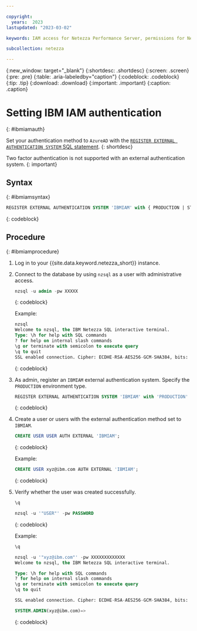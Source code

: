 ```yaml
---

copyright:
  years:  2023
lastupdated: "2023-03-02"

keywords: IAM access for Netezza Performance Server, permissions for Netezza Performance Server, identity and access management for Netezza Performance Server, roles for Netezza Performance Server, actions for Netezza Performance Server, assigning access for Netezza Performance Server

subcollection: netezza

---
```


{:new_window: target="_blank"}
{:shortdesc: .shortdesc}
{:screen: .screen}
{:pre: .pre}
{:table: .aria-labeledby="caption"}
{:codeblock: .codeblock}
{:tip: .tip}
{:download: .download}
{:important: .important}
{:caption: .caption}

# Setting IBM IAM authentication
{: #ibmiamauth}

Set your authentication method to `AzureAD` with the [`REGISTER EXTERNAL AUTHENTICATION SYSTEM` SQL statement](https://www.ibm.com/docs/en/netezza?topic=reference-register-external-authentication).
{: shortdesc}

Two factor authentication is not supported with an external authentication system.
{: important}

## Syntax
{: #ibmiamsyntax}

```sql
REGISTER EXTERNAL AUTHENTICATION SYSTEM 'IBMIAM' with { PRODUCTION | STAGING | DEVELOPMENT }
```
{: codeblock}

## Procedure
{: #ibmiamprocedure}

1. Log in to your {{site.data.keyword.netezza_short}} instance.
1. Connect to the database by using `nzsql` as a user with administrative access.

    ```sql
    nzsql -u admin -pw XXXXX
    ```
    {: codeblock}

    Example:

    ```sql
    nzsql
    Welcome to nzsql, the IBM Netezza SQL interactive terminal.  
    Type: \h for help with SQL commands
    ? for help on internal slash commands
    \g or terminate with semicolon to execute query
    \q to quit  
    SSL enabled connection. Cipher: ECDHE-RSA-AES256-GCM-SHA384, bits: 256, protocol: TLSv1.2
    ```
    {: codeblock}

1. As admin, register an `IBMIAM` external authentication system.
   Specify the `PRODUCTION` environment type.

    ```sql
    REGISTER EXTERNAL AUTHENTICATION SYSTEM 'IBMIAM' with 'PRODUCTION'
    ```
    {: codeblock}

1. Create a user or users with the external authentication method set to `IBMIAM`.

    ```sql
    CREATE USER USER AUTH EXTERNAL 'IBMIAM';
    ```
    {: codeblock}

    Example:

    ```sql
    CREATE USER xyz@ibm.com AUTH EXTERNAL 'IBMIAM';
    ```
    {: codeblock}

1. Verify whether the user was created successfully.

    ```sql
    \q

    nzsql -u '"USER"' -pw PASSWORD
    ```
    {: codeblock}

    Example:

    ```sql
    \q

    nzsql -u '"xyz@ibm.com"' -pw XXXXXXXXXXXXX
    Welcome to nzsql, the IBM Netezza SQL interactive terminal.

    Type: \h for help with SQL commands
    ? for help on internal slash commands
    \g or terminate with semicolon to execute query
    \q to quit

    SSL enabled connection. Cipher: ECDHE-RSA-AES256-GCM-SHA384, bits: 256, protocol: TLSv1.2

    SYSTEM.ADMIN(xyz@ibm.com)=>
    ```
    {: codeblock}
